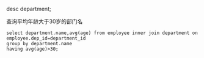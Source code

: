 
desc department;

查询平均年龄大于30岁的部门名

```
select department.name,avg(age) from employee inner join department on employee.dep_id=department_id
group by department.name
having avg(age)>30;
```

